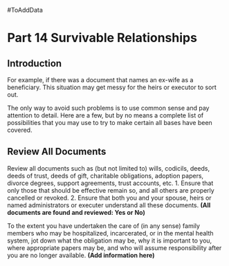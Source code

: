 #ToAddData 
# Part 14 Survivable Relationships
## Introduction
For example, if there was a document that names an ex-wife as a beneficiary. This situation may get messy for the heirs or executor to sort out.

The only way to avoid such problems is to use common sense and pay attention to detail.  Here are a few, but by no means a complete list of possibilities that you may use to try to make certain all bases have been covered.

## Review All Documents
Review all documents such as (but not limited to) wills, codicils, deeds, deeds of trust, deeds of gift, charitable obligations, adoption papers, divorce degrees, support agreements, trust accounts, etc.
    1. Ensure that only those that should be effective remain so, and all others are properly cancelled or revoked.
    2. Ensure that both you and your spouse, heirs or named administrators or executer understand all these documents.
**(All documents are found and reviewed: Yes or No)**

To the extent you have undertaken the care of (in any sense) family members who may be hospitalized, incarcerated, or in the mental health system, jot down what the obligation may be, why it is important to you, where appropriate papers may be, and who will assume responsibility after you are no longer available.
**(Add information here)**